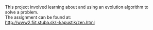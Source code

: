 This project involved learning about and using an evolution algorithm to solve a problem.  
The assignment can be found at: http://www2.fiit.stuba.sk/~kapustik/zen.html
